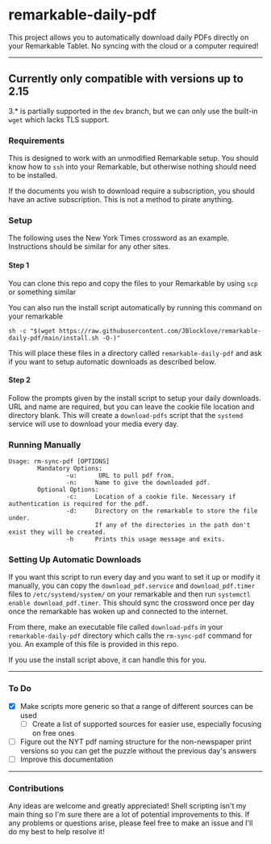 # remarkable-daily-pdf

This project allows you to automatically download daily PDFs directly on your Remarkable Tablet. No syncing with the cloud or a computer required!

---

## Currently only compatible with versions up to 2.15
3.* is partially supported in the `dev` branch, but we can only use the built-in `wget` which lacks TLS support.

### Requirements
This is designed to work with an unmodified Remarkable setup. You should know how to `ssh` into your Remarkable, but otherwise nothing should need to be installed.

If the documents you wish to download require a subscription, you should have an active subscription. This is not a method to pirate anything.

### Setup
The following uses the New York Times crossword as an example. Instructions should be similar for any other sites.
#### Step 1
  You can clone this repo and copy the files to your Remarkable by using `scp` or something similar

  You can also run the install script automatically by running this command on your remarkable
  ```
  sh -c "$(wget https://raw.githubusercontent.com/JBlocklove/remarkable-daily-pdf/main/install.sh -O-)"
  ```
  This will place these files in a directory called `remarkable-daily-pdf` and ask if you want to setup automatic downloads as described below.

#### Step 2
  Follow the prompts given by the install script to setup your daily downloads. URL and name are required, but you can leave the cookie file location and directory blank. This will create a `download-pdfs` script that the `systemd` service will use to download your media every day.

### Running Manually
```
Usage: rm-sync-pdf [OPTIONS]
        Mandatory Options:
                -u:      URL to pull pdf from.
                -n:     Name to give the downloaded pdf.
        Optional Options:
                -c:     Location of a cookie file. Necessary if authentication is required for the pdf.
                -d:     Directory on the remarkable to store the file under.
                        If any of the directories in the path don't exist they will be created.
                -h      Prints this usage message and exits.
```

### Setting Up Automatic Downloads
If you want this script to run every day and you want to set it up or modify it manually, you can copy the `download_pdf.service` and `download_pdf.timer` files to `/etc/systemd/system/` on your remarkable and then run `systemctl enable download_pdf.timer`. This should sync the crossword once per day once the remarkable has woken up and connected to the internet.

From there, make an executable file called `download-pdfs` in your `remarkable-daily-pdf` directory which calls the `rm-sync-pdf` command for you. An example of this file is provided in this repo.

If you use the install script above, it can handle this for you.

---

### To Do
 - [x] Make scripts more generic so that a range of different sources can be used
    - [ ] Create a list of supported sources for easier use, especially focusing on free ones
 - [ ] Figure out the NYT pdf naming structure for the non-newspaper print versions so you can get the puzzle without the previous day's answers
 - [ ] Improve this documentation

---
### Contributions
Any ideas are welcome and greatly appreciated! Shell scripting isn't my main thing so I'm sure there are a lot of potential improvements to this. If any problems or questions arise, please feel free to make an issue and I'll do my best to help resolve it!

